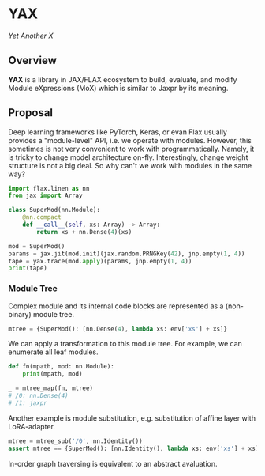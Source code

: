 # YAX

*Yet Another X*

## Overview

**YAX** is a library in JAX/FLAX ecosystem to build, evaluate, and modify
Module eXpressions (MoX) which is similar to Jaxpr by its meaning.

## Proposal

Deep learning frameworks like PyTorch, Keras, or evan Flax usually provides a
"module-level" API, i.e. we operate with modules. However, this sometimes is
not very convenient to work with programmatically. Namely, it is tricky to
change model architecture on-fly. Interestingly, change weight structure is not
a big deal. So why can't we work with modules in the same way?

```python
import flax.linen as nn
from jax import Array

class SuperMod(nn.Module):
    @nn.compact
    def __call__(self, xs: Array) -> Array:
        return xs + nn.Dense(4)(xs)

mod = SuperMod()
params = jax.jit(mod.init)(jax.random.PRNGKey(42), jnp.empty(1, 4))
tape = yax.trace(mod.apply)(params, jnp.empty(1, 4))
print(tape)
```

### Module Tree

Complex module and its internal code blocks are represented as a (non-binary)
module tree.

```python
mtree = {SuperMod(): [nn.Dense(4), lambda xs: env['xs'] + xs]}
```

We can apply a transformation to this module tree. For example, we can
enumerate all leaf modules.

```python
def fn(mpath, mod: nn.Module):
    print(mpath, mod)

_ = mtree_map(fn, mtree)
# /0: nn.Dense(4)
# /1: jaxpr
```

Another example is module substitution, e.g. substitution of affine layer with
LoRA-adapter.

```python
mtree = mtree_sub('/0', nn.Identity())
assert mtree == {SuperMod(): [nn.Identity(), lambda xs: env['xs'] + xs]}сЖц
```

In-order graph traversing is equivalent to an abstract avaluation.
